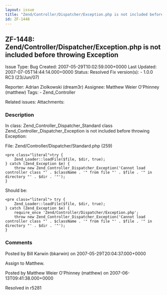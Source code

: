 ```yaml
---
layout: issue
title: "Zend/Controller/Dispatcher/Exception.php is not included before throwing Exception"
id: ZF-1448
---
```


ZF-1448: Zend/Controller/Dispatcher/Exception.php is not included before throwing Exception
-------------------------------------------------------------------------------------------

 Issue Type: Bug Created: 2007-05-29T10:02:59.000+0000 Last Updated: 2007-07-05T14:44:14.000+0000 Status: Resolved Fix version(s): - 1.0.0 RC3 (23/Jun/07)
 
 Reporter:  Adrian Ziolkowski (dream3r)  Assignee:  Matthew Weier O'Phinney (matthew)  Tags: - Zend\_Controller
 
 Related issues: 
 Attachments: 
### Description

In class: Zend\_Controller\_Dispatcher\_Standard class Zend\_Controller\_Dispatcher\_Exception is not included before throwing Exception:

File: Zend/Controller/Dispatcher/Standard.php (259)

 
    <pre class="literal">try {
        Zend_Loader::loadFile($file, $dir, true);
    } catch (Zend_Exception $e) {
        throw new Zend_Controller_Dispatcher_Exception('Cannot load controller class "' . $className . '" from file "' . $file . '" in directory "' . $dir . '"');
    }


Should be:

 
    <pre class="literal"> try {
        Zend_Loader::loadFile($file, $dir, true);
    } catch (Zend_Exception $e) {
        require_once 'Zend/Controller/Dispatcher/Exception.php';
        throw new Zend_Controller_Dispatcher_Exception('Cannot load controller class "' . $className . '" from file "' . $file . '" in directory "' . $dir . '"');
    }


 

 

### Comments

Posted by Bill Karwin (bkarwin) on 2007-05-29T20:04:37.000+0000

Assign to Matthew.

 

 

Posted by Matthew Weier O'Phinney (matthew) on 2007-06-13T09:41:38.000+0000

Resolved in r5281

 

 